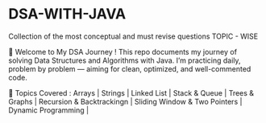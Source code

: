 # DSA-WITH-JAVA
Collection of the most conceptual and must revise questions TOPIC - WISE

🧠 Welcome to My DSA Journey !
This repo documents my journey of solving Data Structures and Algorithms with Java.
I’m practicing daily, problem by problem — aiming for clean, optimized, and well-commented code.

🚀 Topics Covered :
 Arrays |
Strings |
Linked List |
Stack & Queue |
Trees & Graphs |
Recursion & Backtrackingn |
Sliding Window & Two Pointers |
Dynamic Programming |
